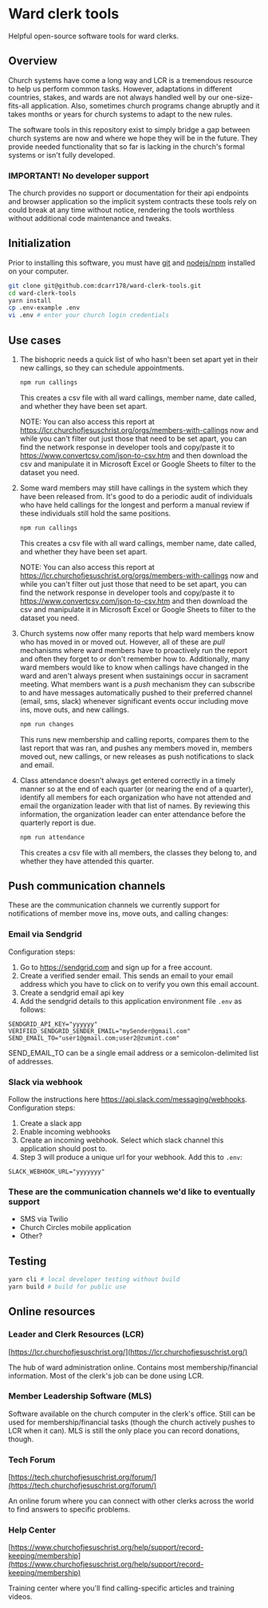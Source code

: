# Ward clerk tools
Helpful open-source software tools for ward clerks.

## Overview
Church systems have come a long way and LCR is a tremendous resource to help us perform common tasks. However, adaptations in different countries, stakes, and wards
are not always handled well by our one-size-fits-all application. Also, sometimes church programs change abruptly and it takes months or years for church systems
to adapt to the new rules.

The software tools in this repository exist to simply bridge a gap between church systems are now and where we hope they will be in the future. They provide needed
functionality that so far is lacking in the church's formal systems or isn't fully developed.

### IMPORTANT! No developer support
The church provides no support or documentation for their api endpoints and browser
application so the implicit system contracts these tools rely on could break at any time without notice, rendering
the tools worthless without additional code maintenance and tweaks.

## Initialization
Prior to installing this software, you must have [git](https://git-scm.com/downloads) and [nodejs/npm](https://nodejs.org/en/download/) installed on your computer.

```bash
git clone git@github.com:dcarr178/ward-clerk-tools.git
cd ward-clerk-tools
yarn install
cp .env-example .env
vi .env # enter your church login credentials
```

## Use cases

1. The bishopric needs a quick list of who hasn't been set apart yet in their new callings, so they can schedule appointments.

   ```bash
   npm run callings
   ```
   This creates a csv file with all ward callings, member name, date called, and whether they have been set apart.

   NOTE: You can also access this report at https://lcr.churchofjesuschrist.org/orgs/members-with-callings now and while you can't filter out
   just those that need to be set apart, you can find the network response in developer tools and copy/paste it to https://www.convertcsv.com/json-to-csv.htm
   and then download the csv and manipulate it in Microsoft Excel or Google Sheets to filter to the dataset you need.


2. Some ward members may still have callings in the system which they have been released from. It's good to do a periodic audit of individuals who have held
callings for the longest and perform a manual review if these individuals still hold the same positions.

   ```bash
   npm run callings
   ```
   This creates a csv file with all ward callings, member name, date called, and whether they have been set apart.

   NOTE: You can also access this report at https://lcr.churchofjesuschrist.org/orgs/members-with-callings now and while you can't filter out
   just those that need to be set apart, you can find the network response in developer tools and copy/paste it to https://www.convertcsv.com/json-to-csv.htm
   and then download the csv and manipulate it in Microsoft Excel or Google Sheets to filter to the dataset you need.


3. Church systems now offer many reports that help ward members know who has moved in or moved out. However, all of these are *pull* mechanisms where ward members have to proactively run the report and often they forget to or don't remember how to. Additionally, many ward members would like to know when callings have changed in the ward and aren't always present when sustainings occur in sacrament meeting. What members want is a *push* mechanism they can subscribe to and have messages automatically pushed to their preferred channel (email, sms, slack) whenever significant events occur including move ins, move outs, and new callings.

   ```bash
   npm run changes
   ```
   This runs new membership and calling reports, compares them to the last report that was ran, and pushes any members moved in, members moved out,
   new callings, or new releases as push notifications to slack and email.

4. Class attendance doesn't always get entered correctly in a timely manner so at the end of each quarter (or nearing the end of a quarter), identify
all members for each organization who have not attended and email the organization leader with that list of names. By reviewing this information, the organization leader can enter attendance before the quarterly report is due.

   ```bash
   npm run attendance
   ```
   This creates a csv file with all members, the classes they belong to, and whether they have attended this quarter.



## Push communication channels
These are the communication channels we currently support for notifications of member move ins, move outs, and calling changes:

### Email via Sendgrid
Configuration steps:
1. Go to https://sendgrid.com and sign up for a free account.
2. Create a verified sender email. This sends an email to your email address which you have to click on to verify you own this email account.
3. Create a sendgrid email api key
4. Add the sendgrid details to this application environment file `.env` as follows:
```
SENDGRID_API_KEY="yyyyyy"
VERIFIED_SENDGRID_SENDER_EMAIL="mySender@gmail.com"
SEND_EMAIL_TO="user1@gmail.com;user2@zumint.com"
```
SEND_EMAIL_TO can be a single email address or a semicolon-delimited list of addresses.

### Slack via webhook
Follow the instructions here https://api.slack.com/messaging/webhooks. Configuration steps:
1. Create a slack app
2. Enable incoming webhooks
3. Create an incoming webhook. Select which slack channel this application should post to.
4. Step 3 will produce a unique url for your webhook. Add this to `.env`:
```
SLACK_WEBHOOK_URL="yyyyyyy"
```


### These are the communication channels we'd like to eventually support
* SMS via Twilio
* Church Circles mobile application
* Other?

## Testing
```bash
yarn cli # local developer testing without build
yarn build # build for public use
```

## Online resources

### Leader and Clerk Resources (LCR)
[https://lcr.churchofjesuschrist.org/](https://lcr.churchofjesuschrist.org/)

The hub of ward administration online. Contains most membership/financial information. Most of the clerk's job can be done using LCR.

### Member Leadership Software (MLS)
Software available on the church computer in the clerk's office. Still can be used for membership/financial tasks (though the church actively pushes to LCR when it can). MLS is still the only place you can record donations, though.

### Tech Forum
[https://tech.churchofjesuschrist.org/forum/](https://tech.churchofjesuschrist.org/forum/)

An online forum where you can connect with other clerks across the world to find answers to specific problems.

### Help Center
[https://www.churchofjesuschrist.org/help/support/record-keeping/membership](https://www.churchofjesuschrist.org/help/support/record-keeping/membership)

Training center where you'll find calling-specific articles and training videos.

